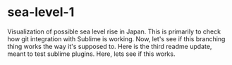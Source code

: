 # sea-level-1
Visualization of possible sea level rise in Japan.
This is primarily to check how git integration with Sublime is working.
Now, let's see if this branching thing works the way it's supposed to.
Here is the third readme update, meant to test sublime plugins.
Here, lets see if this works.

